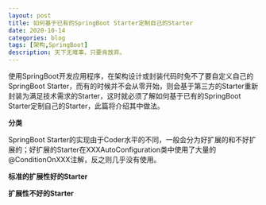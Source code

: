 ```yaml
---
layout: post
title: 如何基于已有的SpringBoot Starter定制自己的Starter
date: 2020-10-14
categories: blog
tags: [架构,SpringBoot]
description: 天下无难事，只要肯放弃。
---
```


使用SpringBoot开发应用程序，在架构设计或封装代码时免不了要自定义自己的SpringBoot Starter，而有的时候并不会从零开始，则会基于第三方的Starter重新封装为满足技术需求的Starter，这时就必须了解如何基于已有的SpringBoot Starter定制自己的Starter，此篇将介绍其中做法。

**分类**

SpringBoot Starter的实现由于Coder水平的不同，一般会分为好扩展的和不好扩展的；好扩展的Starter在XXXAutoConfiguration类中使用了大量的@ConditionOnXXX注解，反之则几乎没有使用。

**标准的扩展性好的Starter**


**扩展性不好的Starter**
